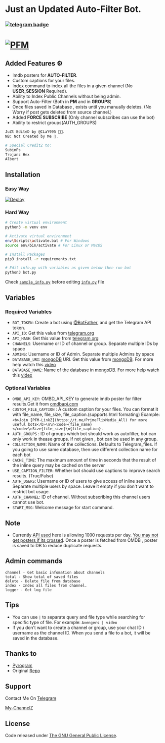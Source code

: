 # Just an Updated Auto-Filter Bot.
### [![telegram badge](https://img.shields.io/badge/@CLaY995-30302f?style=for-the-badge&logo=telegram)](https://t.me/CLaY995)
# [![PFM](https://img.shields.io/badge/PrimeFlix-Channel-orange?style=for-the-badge&logo=telegram)](https://t.me/PrimeFlixMedia_All)  

## Added Features ⚙️
* Imdb posters for <b>AUTO-FILTER</b>.
* Custom captions for your files.
* Index command to index all the files in a given channel (No **USER_SESSION** Required).
* Ability to Index Public Channels without being admin.
* Support Auto-Filter (Both in <b>PM</b> and in **GROUPS**)
* Once files saved in Database , exists until you manually deletes. (No Worry if post gets deleted from source channel.)
* Added **FORCE SUBSCRIBE** (Only channel subscribes can use the bot)
* Ability to restrict groups(AUTH_GROUPS)

```bash
JuZt EditeD by @CLaY995 🧑‍💻.
NB: Not Created by Me 🤭.

# Special CreditZ to:
SubinPs
Trojanz Hex
Albert
```

## Installation

### Easy Way
[![Deploy](https://www.herokucdn.com/deploy/button.svg)](https://heroku.com/deploy?template=https://github.com/Greatbotmaker/Test-Spelling)
### Hard Way

```bash
# Create virtual environment
python3 -m venv env

# Activate virtual environment
env\Scripts\activate.bat # For Windows
source env/bin/activate # For Linux or MacOS

# Install Packages
pip3 install -r requirements.txt

# Edit info.py with variables as given below then run bot
python3 bot.py
```
Check [`sample_info.py`](sample_info.py) before editing [`info.py`](info.py) file

## Variables

### Required Variables
* `BOT_TOKEN`: Create a bot using [@BotFather](https://telegram.dog/BotFather), and get the Telegram API token.
* `API_ID`: Get this value from [telegram.org](https://my.telegram.org/apps)
* `API_HASH`: Get this value from [telegram.org](https://my.telegram.org/apps)
* `CHANNELS`: Username or ID of channel or group. Separate multiple IDs by space
* `ADMINS`: Username or ID of Admin. Separate multiple Admins by space
* `DATABASE_URI`: [mongoDB](https://www.mongodb.com) URI. Get this value from [mongoDB](https://www.mongodb.com). For more help watch this [video](https://youtu.be/dsuTn4qV2GA)
* `DATABASE_NAME`: Name of the database in [mongoDB](https://www.mongodb.com). For more help watch this [video](https://youtu.be/dsuTn4qV2GA)

### Optional Variables
* `OMDB_API_KEY`: OMBD_API_KEY to generate imdb poster for filter results.Get it from [omdbapi.com](http://www.omdbapi.com/apikey.aspx)
* `CUSTOM_FILE_CAPTION` : A custom caption for your files. You can format it with file_name, file_size, file_caption.(supports html formating)
Example: `<b>Join [PFM-LinkZ](https://t.me/PrimeFlixMedia_All) for more useful bots</b>\n\n<code>{file_name}</code>\nSize{file_size}\n{file_caption}.`
* `AUTH_GROUPS` : ID of groups which bot should work as autofilter, bot can only work in thease groups. If not given , bot can be used in any group.
* `COLLECTION_NAME`: Name of the collections. Defaults to Telegram_files. If you going to use same database, then use different collection name for each bot
* `CACHE_TIME`: The maximum amount of time in seconds that the result of the inline query may be cached on the server
* `USE_CAPTION_FILTER`: Whether bot should use captions to improve search results. (True/False)
* `AUTH_USERS`: Username or ID of users to give access of inline search. Separate multiple users by space. Leave it empty if you don't want to restrict bot usage.
* `AUTH_CHANNEL`: ID of channel. Without subscribing this channel users cannot use bot.
* `START_MSG`: Welcome message for start command.

## Note
* Currently [API used](http://www.omdbapi.com) here is allowing 1000 requests per day. [You may not get posters if its crossed](https://t.me/ThankTelegram/910168). 
Once a poster is fetched from OMDB , poster is saved to DB to reduce duplicate requests.

## Admin commands
```
channel - Get basic infomation about channels
total - Show total of saved files
delete - Delete file from database
index - Index all files from channel.
logger - Get log file
```

## Tips
* You can use `|` to separate query and file type while searching for specific type of file. For example: `Avengers | video`
* If you don't want to create a channel or group, use your chat ID / username as the channel ID. When you send a file to a bot, it will be saved in the database.



## Thanks to 
* [Pyrogram](https://github.com/pyrogram/pyrogram)
* Original [Repo](https://github.com/Mahesh0253/Media-Search-bot)


## Support
Contact Me On [Telegram](https://t.me/ClaeyZ_UBot)

[My-ChannelZ](https://t.me/PrimeFlixMedia_All)

## License
Code released under [The GNU General Public License](LICENSE).
